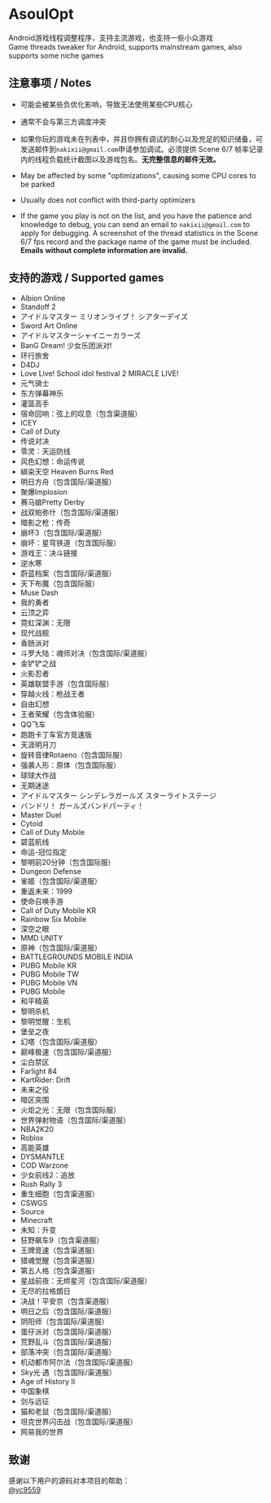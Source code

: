 # AsoulOpt
Android游戏线程调整程序，支持主流游戏，也支持一些小众游戏  
Game threads tweaker for Android, supports mainstream games, also supports some niche games

## 注意事项 / Notes
- 可能会被某些负优化影响，导致无法使用某些CPU核心
- 通常不会与第三方调度冲突
- 如果你玩的游戏未在列表中，并且你拥有调试的耐心以及充足的知识储备，可发送邮件到`nakixii@gmail.com`申请参加调试。必须提供 Scene 6/7 帧率记录内的线程负载统计截图以及游戏包名。**无完整信息的邮件无效。**
  
- May be affected by some "optimizations", causing some CPU cores to be parked
- Usually does not conflict with third-party optimizers
- If the game you play is not on the list, and you have the patience and knowledge to debug, you can send an email to `nakixii@gmail.com` to apply for debugging. A screenshot of the thread statistics in the Scene 6/7 fps record and the package name of the game must be included. **Emails without complete information are invalid.**

## 支持的游戏 / Supported games
- Albion Online
- Standoff 2
- アイドルマスター ミリオンライブ！ シアターデイズ
- Sword Art Online
- アイドルマスターシャイニーカラーズ
- BanG Dream! 少女乐团派对!
- 环行旅舍
- D4DJ
- Love Live! School idol festival 2 MIRACLE LIVE!
- 元气骑士
- 东方弹幕神乐
- 灌篮高手
- 宿命回响：弦上的叹息（包含渠道服）
- ICEY
- Call of Duty
- 传说对决
- 零灵：天运防线
- 风色幻想：命运传说
- 緋染天空 Heaven Burns Red
- 明日方舟（包含国际/渠道服）
- 聚爆Implosion
- 赛马娘Pretty Derby
- 战双帕弥什（包含国际/渠道服）
- 暗影之枪：传奇
- 崩坏3（包含国际/渠道服）
- 崩坏：星穹铁道（包含国际服）
- 游戏王：决斗链接
- 逆水寒
- 蔚蓝档案（包含国际/渠道服）
- 天下布魔（包含国际服）
- Muse Dash
- 我的勇者
- 云顶之弈
- 霓虹深渊：无限
- 现代战舰
- 香肠派对
- 斗罗大陆：魂师对决（包含国际/渠道服）
- 金铲铲之战
- 火影忍者
- 英雄联盟手游（包含国际服）
- 穿越火线：枪战王者
- 自由幻想
- 王者荣耀（包含体验服）
- QQ飞车
- 跑跑卡丁车官方竞速版
- 天涯明月刀
- 旋转音律Rotaeno（包含国际服）
- 强袭人形：原体（包含国际服）
- 球球大作战
- 无期迷途
- アイドルマスター シンデレラガールズ スターライトステージ
- バンドリ！ ガールズバンドパーティ！
- Master Duel
- Cytoid
- Call of Duty Mobile
- 碧蓝航线
- 命运-冠位指定
- 黎明前20分钟（包含国际服）
- Dungeon Defense
- 雀姬（包含国际/渠道服）
- 重返未来：1999
- 使命召唤手游
- Call of Duty Mobile KR
- Rainbow Six Mobile
- 深空之眼
- MMD UNITY
- 原神（包含国际/渠道服）
- BATTLEGROUNDS MOBILE INDIA
- PUBG Mobile KR
- PUBG Mobile TW
- PUBG Mobile VN
- PUBG Mobile
- 和平精英
- 黎明杀机
- 黎明觉醒：生机
- 堡垒之夜
- 幻塔（包含国际/渠道服）
- 巅峰极速（包含国际/渠道服）
- 尘白禁区
- Farlight 84
- KartRider: Drift
- 未来之役
- 暗区突围
- 火炬之光：无限（包含国际服）
- 世界弹射物语（包含国际/渠道服）
- NBA2K20
- Roblox
- 高能英雄
- DYSMANTLE
- COD Warzone
- 少女前线2：追放
- Rush Rally 3
- 重生细胞（包含渠道服）
- CSWGS
- Source
- Minecraft
- 未知：升变
- 狂野飙车9（包含渠道服）
- 王牌竞速（包含渠道服）
- 猎魂觉醒（包含渠道服）
- 第五人格（包含渠道服）
- 星战前夜：无烬星河（包含国际/渠道服）
- 无尽的拉格朗日
- 决战！平安京（包含渠道服）
- 明日之后（包含国际/渠道服）
- 阴阳师（包含国际/渠道服）
- 蛋仔派对（包含国际/渠道服）
- 荒野乱斗（包含国际/渠道服）
- 部落冲突（包含国际/渠道服）
- 机动都市阿尔法（包含国际/渠道服）
- Sky光·遇（包含国际/渠道服）
- Age of History II
- 中国象棋
- 剑与远征
- 猫和老鼠（包含国际/渠道服）
- 坦克世界闪击战（包含国际/渠道服）
- 网易我的世界

## 致谢
感谢以下用户的源码对本项目的帮助：  
[@yc9559](https://github.com/yc9559)
